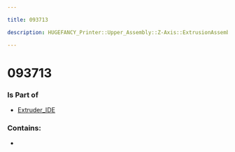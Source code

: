 ```yaml
---

title: 093713

description: HUGEFANCY_Printer::Upper_Assembly::Z-Axis::ExtrusionAssembly::Extruder_IDE::093713

---
```

# 093713
<script>
    var geoarray = '{"093713": {}}';
</script>
<script>
    var basepath = '/assets/HUGEFANCY_Printer/Upper_Assembly/Z-Axis/ExtrusionAssembly/Extruder_IDE/';
</script>
<link rel="stylesheet" href="/css/container.css">

<div id="container"></div>

<!-- these are the required scripts for the three.js scene -->
<script src="/lib/three.min.js"></script>
<script src="/lib/OrbitControls.js"></script>
<script src="/lib/RectAreaLightUniformsLib.js"></script>
<!-- this is your app's lib file -->
<script src="/lib/triceratops_app.js"></script>
### Is Part of
- [Extruder_IDE](../Extruder_IDE)  

### Contains:
- [](./093713/)

